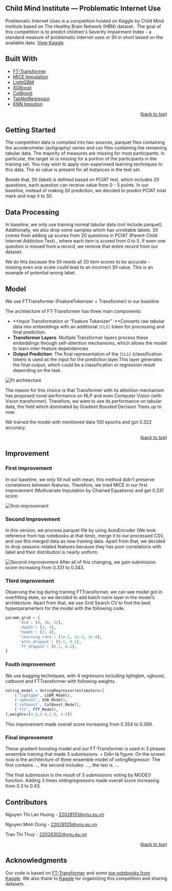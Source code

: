 

<h2>Child Mind Institute — Problematic Internet Use</h2>

  <p >
    Problematic Internet Uses is a competition hosted on Kaggle by Child Mind Institute based on The Healthy Brain Network (HBN) dataset.  The goal of this competition is to predict  children's Severity Impairment Index - a standard measure of problematic internet uses or SII in short based on the available data. 
    <a href="https://www.kaggle.com/competitions/child-mind-institute-problematic-internet-use/overview">View Kaggle</a>
  </p>
</div>

<!-- BUILT WITH -->
## Built With

* [FT-Transformer]
* [MICE Imputation]
* [LightGBM]
* [XGBoost]
* [CatBoost]
* [TabNetRegressor]
* [KNN Impution]
<p align="right">(<a href="#readme-top">back to top</a>)</p>



<!-- GETTING STARTED -->
## Getting Started

The competition data is compiled into two sources, parquet files containing the accelerometer (actigraphy) series and csv files containing the remaining tabular data. The majority of measures are missing for most participants. In particular, the target sii is missing for a portion of the participants in the training set. You may wish to apply non-supervised learning techniques to this data. The sii value is present for all instances in the test set.

Beside that, SII (label) is defined based on PCIAT test, which includes 20 questions, each question can receive value from 0 - 5 points. In our baseline, instead of making SII prediction, we decided to predict PCIAT total mark and map it to SII. 
<!-- DATA PROCESSING -->
## Data Processing
In baseline, we only use training normal tabular data (not include parquet). Additionally, we also drop some samples which has unreliable labels. SII comes from adding up scores from 20 questions in  PCIAT (Parent-Child Internet Addiction Test) , where each item is scored from 0 to 5. If even one question is missed from a record, we remove that entire record from our dataset. 

We do this because the SII needs all 20 item scores to be accurate - missing even one score could lead to an incorrect SII value. This is an example of potential wrong label.

<!-- MODEL -->
## Model

We use FTTransformer (FeatureTokenizer + Transformer) in our baseline

The architecture of FT-Transformer has three main components:

- **Input Transformation or “Feature Tokenizer” :**Converts raw tabular data into embeddings with an additional `[CLS]` token for processing and final prediction.
- **Transformer Layers**: Multiple Transformer layers process these embeddings through self-attention mechanisms, which allows the model to learn inter-feature dependencies
- **Output Prediction**: The final representation of the `[CLS]` (classification token) is used as the input for the prediction layer.This layer generates the final output, which could be a classification or regression result depending on the task.

![Ft architecture][ft-architecture]

 The reason for this choice is that Transformer with its attention mechanism has proposed novel performance on NLP and even Computer Vision (with Vision transformer). Therefore, we want to see its performance on tabular data, the field which dominated by  Gradient Boosted Decision Trees up to now.

 We trained the model with mentioned data 100 epochs and got 0.322 accuracy.
 
<p align="right">(<a href="#readme-top">back to top</a>)</p>

<!-- IMPROVEMENT -->
## Improvement
### First improvement

In our baseline, we only fill null with mean, this method didn’t preserve correlations between features. Therefore, we tried MICE in our first improvement (Multivariate Imputation by Chained Equations) and get 0.331 score.

![first-improvement]

### Second Improvement

In this version, we process parquet file by using AutoEncoder (We took reference from top notebooks at that time), merge it to our processed CSV,  and use this merged data as new training data. Apart from that, we decided to drop seasons-related features because they has poor correlations with label and their distribution is nearly uniform.

![Second improvenment][second-improvement]
After all of this changing, we gain submission score increasing from 0.331 to 0.343. 

### Third improvement

Observing the log during training FTTransformer, we can see model got in overfitting state, so we decided to add batch norm layer in the model’s architecture. Apart from that, we use Grid Search CV to find the best hyperparamerters for the model with the following code. 
```python
paramm_grid = {
      'dim': [8, 16, 32],
      'depth': [2, 3],
      'heads': [2, 4],
      'learning_rate': [1e-2, 1e-3, 1e-4],
      'attn_dropout': [0.1, 0.2],
      'ff_dropout': [0.1, 0.2],
}
```

### Fouth improvement
We use bagging techniques, with 4 regressors including lightgbm, xgboost, catboost and FTTransformer with following weights. 
```python
voting_model = VotingRegressor(estimators=[
    ('lightgbm', LGBM_Model),
    ('xgboost', XGB_Model),
    ('catboost', CatBoost_Model),
    ('ftt', FTT_Model),
],weights=[4.0,4.0,5.0, 4.0])
```
This improvement made overall score increasing from 0.354 to 0.369.

### Final improvement

These gradient boosting model and our FT-Transformer is used in 3 phases ensemble training that made 3 submissions. + Diễn tả figure: On the screen now is the architecture of three ensemble model of votingRegressor: The first contains …, the second includes …., the last is ….

The final submission is the result of 3 submissions voting by MODE() function. Adding 3 times votingregressors made overall score increasing from 0.3 to 0.43.


<!-- CONTRIBUTORS -->
## Contributors

Nguyen Thi Lan Huong - 22028151@vnu.eu.vn

Nguyen Minh Dung - 22028125@vnu.eu.vn

Tran Thi Thuy - 22028302@vnu.eu.vn

<p align="right">(<a href="#readme-top">back to top</a>)</p>



<!-- ACKNOWLEDGMENTS -->
## Acknowledgments

Our code is based on [FT-Transformer] and some [top notebooks from Kaggle]. We also thank to [Kaggle] for orgainizing this competition and sharing datasets.




<!-- MARKDOWN LINKS & IMAGES -->
<!-- https://www.markdownguide.org/basic-syntax/#reference-style-links -->
[FT-Transformer]: https://arxiv.org/pdf/2106.11959
[MICE Imputation]: https://jeffgill.org/wp-content/uploads/2021/04/mice_multivariate_imputation_by_chained_equations.pdf
[LightGBM]: https://proceedings.neurips.cc/paper/6907-lightgbm-a-highly-efficient-gradient-boosting-decision-tree.pdf
[XGBoost]: https://arxiv.org/abs/1603.02754
[CatBoost]: https://arxiv.org/abs/1706.09516
[TabNetRegressor]: https://github.com/dreamquark-ai/tabnet
[KNN Impution]: https://www.researchgate.net/publication/220981745_A_Study_of_K-Nearest_Neighbour_as_an_Imputation_Method
[ft-architecture]: https://github.com/TranThuy28/INT3405E-55--GROUP-5/blob/main/images/fttransformer.png
[first-improvement]: https://github.com/TranThuy28/INT3405E-55--GROUP-5/blob/main/images/firstimprovement.png
[second-improvement]: https://github.com/TranThuy28/INT3405E-55--GROUP-5/blob/main/images/secondimprovement.png
[top notebooks from Kaggle]: https://www.kaggle.com/code/kleedg/cmi-piu-lee-dong-gi#16.-Submission3
[Kaggle]: https://www.kaggle.com/
